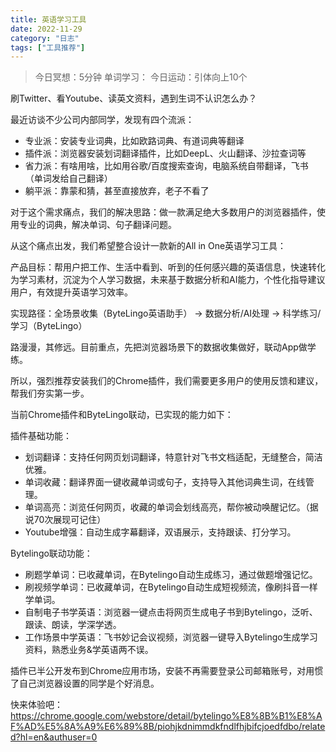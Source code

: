 ```yaml
---
title: 英语学习工具
date: 2022-11-29
category: "日志"
tags: ["工具推荐"]
---
```


> 今日冥想：5分钟
> 单词学习：
> 今日运动：引体向上10个

刷Twitter、看Youtube、读英文资料，遇到生词不认识怎么办？

最近访谈不少公司内部同学，发现有四个流派：
- 专业派：安装专业词典，比如欧路词典、有道词典等翻译
- 插件派：浏览器安装划词翻译插件，比如DeepL、火山翻译、沙拉查词等
- 省力派：有啥用啥，比如用谷歌/百度搜索查询，电脑系统自带翻译，飞书（单词发给自己翻译）
- 躺平派：靠蒙和猜，甚至直接放弃，老子不看了

对于这个需求痛点，我们的解决思路：做一款满足绝大多数用户的浏览器插件，使用专业的词典，解决单词、句子翻译问题。

从这个痛点出发，我们希望整合设计一款新的All in One英语学习工具：

产品目标：帮用户把工作、生活中看到、听到的任何感兴趣的英语信息，快速转化为学习素材，沉淀为个人学习数据，未来基于数据分析和AI能力，个性化指导建议用户，有效提升英语学习效率。

实现路径：全场景收集（ByteLingo英语助手）  -> 数据分析/AI处理 -> 科学练习/学习（ByteLingo）

路漫漫，其修远。目前重点，先把浏览器场景下的数据收集做好，联动App做学练。

所以，强烈推荐安装我们的Chrome插件，我们需要更多用户的使用反馈和建议，帮我们夯实第一步。

当前Chrome插件和ByteLingo联动，已实现的能力如下：

插件基础功能：
- 划词翻译：支持任何网页划词翻译，特意针对飞书文档适配，无缝整合，简洁优雅。
- 单词收藏：翻译界面一键收藏单词或句子，支持导入其他词典生词，在线管理。
- 单词高亮：浏览任何网页，收藏的单词会划线高亮，帮你被动唤醒记忆。（据说70次展现可记住）
- Youtube增强：自动生成字幕翻译，双语展示，支持跟读、打分学习。

Bytelingo联动功能：
- 刷题学单词：已收藏单词，在Bytelingo自动生成练习，通过做题增强记忆。
- 刷视频学单词：已收藏单词，在Bytelingo自动生成短视频流，像刷抖音一样学单词。
- 自制电子书学英语：浏览器一键点击将网页生成电子书到Bytelingo，泛听、跟读、朗读，学深学透。
- 工作场景中学英语：飞书妙记会议视频，浏览器一键导入Bytelingo生成学习资料，熟悉业务&学英语两不误。

插件已半公开发布到Chrome应用市场，安装不再需要登录公司邮箱账号，对用惯了自己浏览器设置的同学是个好消息。

快来体验吧：https://chrome.google.com/webstore/detail/bytelingo%E8%8B%B1%E8%AF%AD%E5%8A%A9%E6%89%8B/piohjkdnimmdkfndlfhjbifcjoedfdbo/related?hl=en&authuser=0






